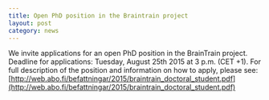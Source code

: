 ```yaml
---
title: Open PhD position in the Braintrain project
layout: post
category: news
---
```


We invite applications for an open PhD position in the BrainTrain project. Deadline for applications: Tuesday, August 25th 2015 at 3 p.m. (CET +1). For full description of the position and information on how to apply, please see:
[http://web.abo.fi/befattningar/2015/braintrain_doctoral_student.pdf](http://web.abo.fi/befattningar/2015/braintrain_doctoral_student.pdf)